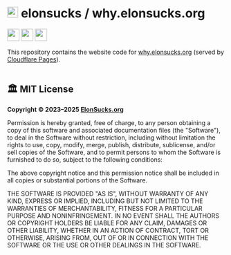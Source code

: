 # <img height=25 src="https://raw.githubusercontent.com/elonsucks/elonsucks.org/master/public/favicon-150.png"> elonsucks / why.elonsucks.org

<a href="#%EF%B8%8F-mit-license"><img height=28 src="https://img.shields.io/badge/License-MIT-fc4f2d.svg?logo=internetarchive&logoColor=white&labelColor=464646&style=for-the-badge"></a>
<a href="https://www.codefactor.io/repository/github/elonsucks/why.elonsucks.org"><img height=28 src="https://img.shields.io/codefactor/grade/github/elonsucks/why.elonsucks.org?label=Code+Quality&logo=codefactor&logoColor=white&labelColor=464646&color=b5fc7b&style=for-the-badge"></a>
<a href="https://sonarcloud.io/component_measures?metric=new_vulnerabilities&id=elonsucks_why.elonsucks.org"><img height=28 src="https://img.shields.io/badge/dynamic/json?url=https%3A%2F%2Fsonarcloud.io%2Fapi%2Fmeasures%2Fcomponent%3Fcomponent%3Delonsucks_why.elonsucks.org%26metricKeys%3Dvulnerabilities&query=%24.component.measures.0.value&style=for-the-badge&logo=sonarcloud&logoColor=white&labelColor=464646&label=Vulnerabilities&color=gold"></a>

This repository contains the website code for [why.elonsucks.org](https://why.elonsucks.org) (served by [Cloudflare Pages](https://pages.cloudflare.com/)).
<br><br>

## 🏛️ MIT License

**Copyright © 2023–2025 [ElonSucks.org](https://elonsucks.org)**

Permission is hereby granted, free of charge, to any person obtaining a copy
of this software and associated documentation files (the "Software"), to deal
in the Software without restriction, including without limitation the rights
to use, copy, modify, merge, publish, distribute, sublicense, and/or sell
copies of the Software, and to permit persons to whom the Software is
furnished to do so, subject to the following conditions:

The above copyright notice and this permission notice shall be included in all
copies or substantial portions of the Software.

THE SOFTWARE IS PROVIDED "AS IS", WITHOUT WARRANTY OF ANY KIND, EXPRESS OR
IMPLIED, INCLUDING BUT NOT LIMITED TO THE WARRANTIES OF MERCHANTABILITY,
FITNESS FOR A PARTICULAR PURPOSE AND NONINFRINGEMENT. IN NO EVENT SHALL THE
AUTHORS OR COPYRIGHT HOLDERS BE LIABLE FOR ANY CLAIM, DAMAGES OR OTHER
LIABILITY, WHETHER IN AN ACTION OF CONTRACT, TORT OR OTHERWISE, ARISING FROM,
OUT OF OR IN CONNECTION WITH THE SOFTWARE OR THE USE OR OTHER DEALINGS IN THE
SOFTWARE.
